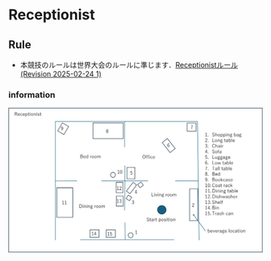 # Receptionist

## Rule
* 本競技のルールは世界大会のルールに準じます．[Receptionistルール(Revision 2025-02-24 1)](https://robocupathome.github.io/RuleBook/rulebook/master.pdf#page=51)

### information
![receptionist info](receptionist_info.png)
